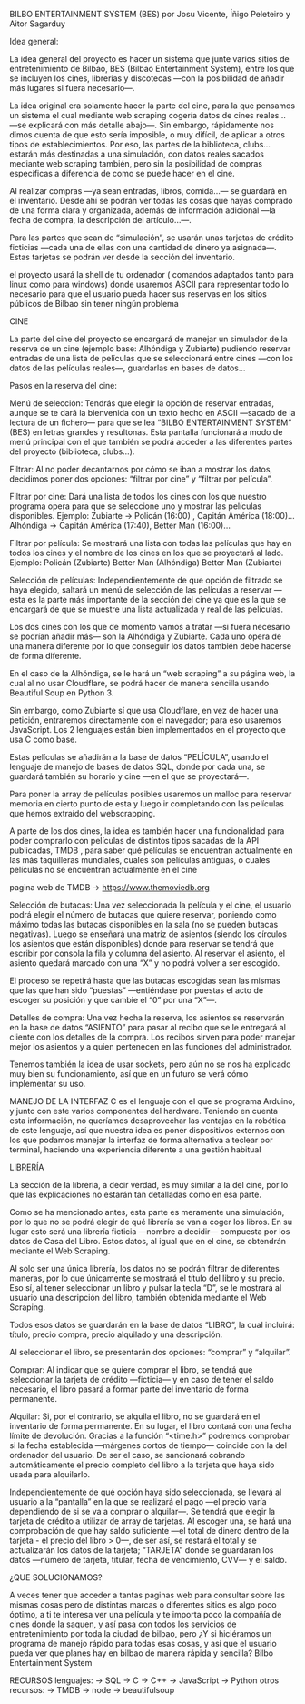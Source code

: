 BILBO ENTERTAINMENT SYSTEM (BES)
por Josu Vicente, Íñigo Peleteiro y Aitor Sagarduy


Idea general:


La idea general del proyecto es hacer un sistema que junte varios sitios de entretenimiento de Bilbao, BES (Bilbao Entertainment System), entre los que se incluyen los cines, librerias y discotecas —con la posibilidad de añadir más lugares si fuera necesario—. 

La idea original era solamente hacer la parte del cine, para la que pensamos un sistema el cual mediante web scraping cogería datos de cines reales… —se explicará con más detalle abajo—. Sin embargo, rápidamente nos dimos cuenta de que esto sería imposible, o muy difícil, de aplicar a otros tipos de establecimientos. Por eso, las partes de la biblioteca, clubs… estarán más destinadas a una simulación, con datos reales sacados mediante web scraping también, pero sin la posibilidad de compras específicas a diferencia de como se puede hacer en el cine.

Al realizar compras —ya sean entradas, libros, comida…— se guardará en el inventario. Desde ahí se podrán ver todas las cosas que hayas comprado de una forma clara y organizada, además de información adicional —la fecha de compra, la descripción del artículo…—.

Para las partes que sean de “simulación”, se usarán unas tarjetas de crédito ficticias —cada una de ellas con una cantidad de dinero ya asignada—. Estas tarjetas se podrán ver desde la sección del inventario.

el proyecto usará la shell de tu ordenador ( comandos adaptados tanto para linux como para windows) donde usaremos ASCII para representar todo lo necesario para que el usuario pueda hacer sus reservas en los sitios públicos de Bilbao sin tener ningún problema





















CINE

La parte del cine del proyecto se encargará de manejar un simulador de la reserva de un cine (ejemplo base: Alhóndiga y Zubiarte) pudiendo reservar entradas de una lista de películas que se seleccionará entre cines —con los datos de las películas reales—, guardarlas en bases de datos…

Pasos en la reserva del cine:

Menú de selección: Tendrás que elegir la opción de reservar entradas, aunque se te dará la bienvenida con un texto hecho en ASCII —sacado de la lectura de un fichero— para que se lea “BILBO ENTERTAINMENT SYSTEM” (BES) en letras grandes y resultonas. Esta pantalla funcionará a modo de menú principal con el que también se podrá acceder a las diferentes partes del proyecto (biblioteca, clubs…).



Filtrar: Al no poder decantarnos por cómo se iban a mostrar los datos, decidimos poner dos opciones: “filtrar por cine” y “filtrar por película”.

Filtrar por cine: Dará una lista de todos los cines con los que nuestro programa opera para que se seleccione uno y mostrar las películas disponibles.
Ejemplo:
Zubiarte -> Policán (16:00) , Capitán América (18:00)…
Alhóndiga -> Capitán América (17:40), Better Man (16:00)…

Filtrar por película: Se mostrará una lista con todas las películas que hay en todos los cines y el nombre de los cines en los que se proyectará al lado.
Ejemplo:
Policán (Zubiarte)
Better Man (Alhóndiga)
Better Man (Zubiarte)

Selección de películas: Independientemente de que opción de filtrado se haya elegido, saltará un menú de selección de las películas a reservar —esta es la parte más importante de la sección del cine ya que es la que se encargará de que se muestre una lista actualizada y real de las películas.

Los dos cines con los que de momento vamos a tratar —si fuera necesario se podrían añadir más— son la Alhóndiga y Zubiarte. Cada uno opera de una manera diferente por lo que conseguir los datos también debe hacerse de forma diferente.

En el caso de la Alhóndiga, se le hará un “web scraping” a su página web, la cual al no usar Cloudflare, se podrá hacer de manera sencilla usando Beautiful Soup en Python 3.

Sin embargo, como Zubiarte sí que usa Cloudflare, en vez de hacer una petición, entraremos directamente con el navegador; para eso usaremos JavaScript. Los 2 lenguajes están bien implementados en el proyecto que usa C como base. 

Estas películas se añadirán a la base de datos “PELÍCULA”, usando el lenguaje de manejo de bases de datos SQL, donde por cada una, se guardará también su horario y cine —en el que se proyectará—.

Para poner la array de películas posibles usaremos un malloc para reservar memoria en cierto punto de esta y luego ir completando con las películas que hemos extraído del webscrapping.

A parte de los dos cines, la idea es también hacer una funcionalidad para poder comprarlo con películas de distintos tipos sacadas de la API publicadas, TMDB , para saber qué películas se encuentran actualmente en las más taquilleras mundiales, cuales son películas antiguas, o cuales películas no se encuentran actualmente en el cine

pagina web de TMDB → https://www.themoviedb.org

Selección de butacas: Una vez seleccionada la película y el cine, el usuario podrá elegir el número de butacas que quiere reservar, poniendo como máximo todas las butacas disponibles en la sala (no se pueden butacas negativas). Luego se enseñará una matriz de asientos (siendo los círculos los asientos que están disponibles) donde para reservar se tendrá que escribir por consola la fila y columna del asiento. Al reservar el asiento, el asiento quedará marcado con una “X” y no podrá volver a ser escogido.









El proceso se repetirá hasta que las butacas escogidas sean las mismas que las que han sido “puestas” —entiéndase por puestas el acto de escoger su posición y que cambie el “0” por una “X”—.

Detalles de compra: Una vez hecha la reserva, los asientos se reservarán en la base de datos “ASIENTO” para pasar al recibo que se le entregará al cliente con los detalles de la compra. Los recibos sirven para poder manejar mejor los asientos y a quien pertenecen en las funciones del administrador.



Tenemos también la idea de usar sockets, pero aún no se nos ha explicado muy bien su funcionamiento, así que en un futuro se verá cómo implementar su uso.

MANEJO DE LA INTERFAZ
C es el lenguaje con el que se programa Arduino, y junto con este varios componentes del hardware. Teniendo en cuenta esta información, no queríamos desaprovechar las ventajas en la robótica de este lenguaje, así que nuestra idea es poner dispositivos externos con los que podamos manejar la interfaz de forma alternativa a teclear por terminal, haciendo una experiencia diferente a una gestión habitual





LIBRERÍA

La sección de la librería, a decir verdad, es muy similar a la del cine, por lo que las explicaciones no estarán tan detalladas como en esa parte.

Como se ha mencionado antes, esta parte es meramente una simulación, por lo que no se podrá elegir de qué librería se van a coger los libros. En su lugar esto será una librería ficticia —nombre a decidir— compuesta por los datos de Casa del Libro. Estos datos, al igual que en el cine, se obtendrán mediante el Web Scraping. 

Al solo ser una única librería, los datos no se podrán filtrar de diferentes maneras, por lo que únicamente se mostrará el título del libro y su precio. Eso sí, al tener seleccionar un libro y pulsar la tecla “D”, se le mostrará al usuario una descripción del libro, también obtenida mediante el Web Scraping.

Todos esos datos se guardarán en la base de datos “LIBRO”, la cual incluirá: título, precio compra, precio alquilado y una descripción.

Al seleccionar el libro, se presentarán dos opciones: “comprar” y “alquilar”.

Comprar: Al indicar que se quiere comprar el libro, se tendrá que seleccionar la tarjeta de crédito —ficticia— y en caso de tener el saldo necesario, el libro pasará a formar parte del inventario de forma permanente.

Alquilar: Si, por el contrario, se alquila el libro, no se guardará en el inventario de forma permanente. En su lugar, el libro contará con una fecha límite de devolución. Gracias a la función “<time.h>” podremos comprobar si la fecha establecida —márgenes cortos de tiempo— coincide con la del ordenador del usuario. De ser el caso, se sancionará cobrando automáticamente el precio completo del libro a la tarjeta que haya sido usada para alquilarlo.

Independientemente de qué opción haya sido seleccionada, se llevará al usuario a la “pantalla” en la que se realizará el pago —el precio varía dependiendo de si se va a comprar o alquilar—. Se tendrá que elegir la tarjeta de crédito a utilizar de array de tarjetas. Al escoger una, se hará una comprobación de que hay saldo suficiente —el total de dinero dentro de la tarjeta - el precio del libro > 0—, de ser así, se restará el total y se actualizarán los datos de la tarjeta; “TARJETA” donde se guardaran los datos —número de tarjeta, titular, fecha de vencimiento, CVV— y el saldo.

¿QUE SOLUCIONAMOS?

A veces tener que acceder a tantas paginas web para consultar sobre las mismas cosas pero de distintas marcas o diferentes sitios es algo poco óptimo, a ti te interesa ver una película y te importa poco la compañía de cines donde la saquen, y así pasa con todos los servicios de entretenimiento por toda la ciudad de bilbao, pero ¿Y si hiciéramos un programa de manejo rápido para todas esas cosas, y así que el usuario pueda ver que planes hay en bilbao de manera rápida y sencilla?
Bilbo Entertainment System 

RECURSOS
lenguajes:
→ SQL
→ C
→ C++
→ JavaScript
→ Python
otros recursos:
→ TMDB
→ node
→ beautifulsoup


